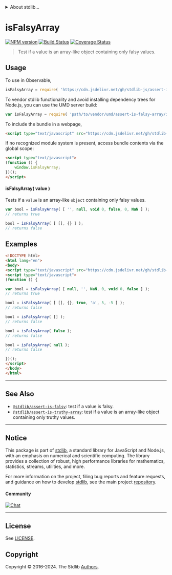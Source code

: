 <!--

@license Apache-2.0

Copyright (c) 2018 The Stdlib Authors.

Licensed under the Apache License, Version 2.0 (the "License");
you may not use this file except in compliance with the License.
You may obtain a copy of the License at

   http://www.apache.org/licenses/LICENSE-2.0

Unless required by applicable law or agreed to in writing, software
distributed under the License is distributed on an "AS IS" BASIS,
WITHOUT WARRANTIES OR CONDITIONS OF ANY KIND, either express or implied.
See the License for the specific language governing permissions and
limitations under the License.

-->


<details>
  <summary>
    About stdlib...
  </summary>
  <p>We believe in a future in which the web is a preferred environment for numerical computation. To help realize this future, we've built stdlib. stdlib is a standard library, with an emphasis on numerical and scientific computation, written in JavaScript (and C) for execution in browsers and in Node.js.</p>
  <p>The library is fully decomposable, being architected in such a way that you can swap out and mix and match APIs and functionality to cater to your exact preferences and use cases.</p>
  <p>When you use stdlib, you can be absolutely certain that you are using the most thorough, rigorous, well-written, studied, documented, tested, measured, and high-quality code out there.</p>
  <p>To join us in bringing numerical computing to the web, get started by checking us out on <a href="https://github.com/stdlib-js/stdlib">GitHub</a>, and please consider <a href="https://opencollective.com/stdlib">financially supporting stdlib</a>. We greatly appreciate your continued support!</p>
</details>

# isFalsyArray

[![NPM version][npm-image]][npm-url] [![Build Status][test-image]][test-url] [![Coverage Status][coverage-image]][coverage-url] <!-- [![dependencies][dependencies-image]][dependencies-url] -->

> Test if a value is an array-like object containing only falsy values.



<section class="usage">

## Usage

To use in Observable,

```javascript
isFalsyArray = require( 'https://cdn.jsdelivr.net/gh/stdlib-js/assert-is-falsy-array@v0.2.2-umd/browser.js' )
```

To vendor stdlib functionality and avoid installing dependency trees for Node.js, you can use the UMD server build:

```javascript
var isFalsyArray = require( 'path/to/vendor/umd/assert-is-falsy-array/index.js' )
```

To include the bundle in a webpage,

```html
<script type="text/javascript" src="https://cdn.jsdelivr.net/gh/stdlib-js/assert-is-falsy-array@v0.2.2-umd/browser.js"></script>
```

If no recognized module system is present, access bundle contents via the global scope:

```html
<script type="text/javascript">
(function () {
    window.isFalsyArray;
})();
</script>
```

#### isFalsyArray( value )

Tests if a `value` is an array-like `object` containing only falsy values.

```javascript
var bool = isFalsyArray( [ '', null, void 0, false, 0, NaN ] );
// returns true

bool = isFalsyArray( [ [], {} ] );
// returns false
```

</section>

<!-- /.usage -->

<section class="examples">

## Examples

<!-- eslint no-undef: "error" -->

```html
<!DOCTYPE html>
<html lang="en">
<body>
<script type="text/javascript" src="https://cdn.jsdelivr.net/gh/stdlib-js/assert-is-falsy-array@v0.2.2-umd/browser.js"></script>
<script type="text/javascript">
(function () {

var bool = isFalsyArray( [ null, '', NaN, 0, void 0, false ] );
// returns true

bool = isFalsyArray( [ [], {}, true, 'a', 5, -5 ] );
// returns false

bool = isFalsyArray( [] );
// returns false

bool = isFalsyArray( false );
// returns false

bool = isFalsyArray( null );
// returns false

})();
</script>
</body>
</html>
```

</section>

<!-- /.examples -->

<!-- Section for related `stdlib` packages. Do not manually edit this section, as it is automatically populated. -->

<section class="related">

* * *

## See Also

-   <span class="package-name">[`@stdlib/assert-is-falsy`][@stdlib/assert/is-falsy]</span><span class="delimiter">: </span><span class="description">test if a value is falsy.</span>
-   <span class="package-name">[`@stdlib/assert-is-truthy-array`][@stdlib/assert/is-truthy-array]</span><span class="delimiter">: </span><span class="description">test if a value is an array-like object containing only truthy values.</span>

</section>

<!-- /.related -->

<!-- Section for all links. Make sure to keep an empty line after the `section` element and another before the `/section` close. -->


<section class="main-repo" >

* * *

## Notice

This package is part of [stdlib][stdlib], a standard library for JavaScript and Node.js, with an emphasis on numerical and scientific computing. The library provides a collection of robust, high performance libraries for mathematics, statistics, streams, utilities, and more.

For more information on the project, filing bug reports and feature requests, and guidance on how to develop [stdlib][stdlib], see the main project [repository][stdlib].

#### Community

[![Chat][chat-image]][chat-url]

---

## License

See [LICENSE][stdlib-license].


## Copyright

Copyright &copy; 2016-2024. The Stdlib [Authors][stdlib-authors].

</section>

<!-- /.stdlib -->

<!-- Section for all links. Make sure to keep an empty line after the `section` element and another before the `/section` close. -->

<section class="links">

[npm-image]: http://img.shields.io/npm/v/@stdlib/assert-is-falsy-array.svg
[npm-url]: https://npmjs.org/package/@stdlib/assert-is-falsy-array

[test-image]: https://github.com/stdlib-js/assert-is-falsy-array/actions/workflows/test.yml/badge.svg?branch=v0.2.2
[test-url]: https://github.com/stdlib-js/assert-is-falsy-array/actions/workflows/test.yml?query=branch:v0.2.2

[coverage-image]: https://img.shields.io/codecov/c/github/stdlib-js/assert-is-falsy-array/main.svg
[coverage-url]: https://codecov.io/github/stdlib-js/assert-is-falsy-array?branch=main

<!--

[dependencies-image]: https://img.shields.io/david/stdlib-js/assert-is-falsy-array.svg
[dependencies-url]: https://david-dm.org/stdlib-js/assert-is-falsy-array/main

-->

[chat-image]: https://img.shields.io/gitter/room/stdlib-js/stdlib.svg
[chat-url]: https://app.gitter.im/#/room/#stdlib-js_stdlib:gitter.im

[stdlib]: https://github.com/stdlib-js/stdlib

[stdlib-authors]: https://github.com/stdlib-js/stdlib/graphs/contributors

[umd]: https://github.com/umdjs/umd
[es-module]: https://developer.mozilla.org/en-US/docs/Web/JavaScript/Guide/Modules

[deno-url]: https://github.com/stdlib-js/assert-is-falsy-array/tree/deno
[deno-readme]: https://github.com/stdlib-js/assert-is-falsy-array/blob/deno/README.md
[umd-url]: https://github.com/stdlib-js/assert-is-falsy-array/tree/umd
[umd-readme]: https://github.com/stdlib-js/assert-is-falsy-array/blob/umd/README.md
[esm-url]: https://github.com/stdlib-js/assert-is-falsy-array/tree/esm
[esm-readme]: https://github.com/stdlib-js/assert-is-falsy-array/blob/esm/README.md
[branches-url]: https://github.com/stdlib-js/assert-is-falsy-array/blob/main/branches.md

[stdlib-license]: https://raw.githubusercontent.com/stdlib-js/assert-is-falsy-array/main/LICENSE

<!-- <related-links> -->

[@stdlib/assert/is-falsy]: https://github.com/stdlib-js/assert-is-falsy/tree/umd

[@stdlib/assert/is-truthy-array]: https://github.com/stdlib-js/assert-is-truthy-array/tree/umd

<!-- </related-links> -->

</section>

<!-- /.links -->
